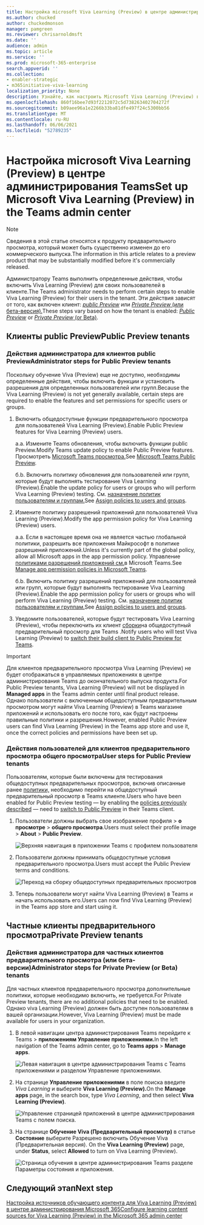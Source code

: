 ```yaml
---
title: Настройка microsoft Viva Learning (Preview) в центре администрирования Teams
ms.author: chucked
author: chuckedmonson
manager: pamgreen
ms.reviewer: chrisarnoldmsft
ms.date: ''
audience: admin
ms.topic: article
ms.service: ''
ms.prod: microsoft-365-enterprise
search.appverid: ''
ms.collection:
- enabler-strategic
- m365initiative-viva-learning
localization_priority: None
description: Узнайте, как настроить Microsoft Viva Learning (Preview) в центре Teams администрирования.
ms.openlocfilehash: 860f16bee7d93f2212072c5d738263402704272f
ms.sourcegitcommit: b09aee96a1e2266b33ba81dfe497f24c5300bb56
ms.translationtype: MT
ms.contentlocale: ru-RU
ms.lasthandoff: 06/06/2021
ms.locfileid: "52789235"
---
```

# <a name="set-up-microsoft-viva-learning-preview-in-the-teams-admin-center"></a><span data-ttu-id="3987d-103">Настройка microsoft Viva Learning (Preview) в центре администрирования Teams</span><span class="sxs-lookup"><span data-stu-id="3987d-103">Set up Microsoft Viva Learning (Preview) in the Teams admin center</span></span>

> [!NOTE]
> <span data-ttu-id="3987d-104">Сведения в этой статье относятся к продукту предварительного просмотра, который может быть существенно изменен до его коммерческого выпуска.</span><span class="sxs-lookup"><span data-stu-id="3987d-104">The information in this article relates to a preview product that may be substantially modified before it's commercially released.</span></span> 

<span data-ttu-id="3987d-105">Администратору Teams выполнить определенные действия, чтобы включить Viva Learning (Preview) для своих пользователей в клиенте.</span><span class="sxs-lookup"><span data-stu-id="3987d-105">The Teams administrator needs to perform certain steps to enable Viva Learning (Preview) for their users in the tenant.</span></span> <span data-ttu-id="3987d-106">Эти действия зависят от того, как включен клиент: [*public Preview*](set-up-teams-admin-center.md#public-preview-tenants) или [ *Private Preview* (или бета-версия).](set-up-teams-admin-center.md#private-preview-tenants)</span><span class="sxs-lookup"><span data-stu-id="3987d-106">These steps vary based on how the tenant is enabled:  [*Public Preview*](set-up-teams-admin-center.md#public-preview-tenants) or [*Private Preview* (or Beta)](set-up-teams-admin-center.md#private-preview-tenants).</span></span>

## <a name="public-preview-tenants"></a><span data-ttu-id="3987d-107">Клиенты public Preview</span><span class="sxs-lookup"><span data-stu-id="3987d-107">Public Preview tenants</span></span>

### <a name="administrator-steps-for-public-preview-tenants"></a><span data-ttu-id="3987d-108">Действия администратора для клиентов public Preview</span><span class="sxs-lookup"><span data-stu-id="3987d-108">Administrator steps for Public Preview tenants</span></span>

<span data-ttu-id="3987d-109">Поскольку обучение Viva (Preview) еще не доступно, необходимы определенные действия, чтобы включить функции и установить разрешения для определенных пользователей или групп.</span><span class="sxs-lookup"><span data-stu-id="3987d-109">Because the Viva Learning (Preview) is not yet generally available, certain steps are required to enable the features and set permissions for specific users or groups.</span></span> 

1. <span data-ttu-id="3987d-110">Включить общедоступные функции предварительного просмотра для пользователей Viva Learning (Preview).</span><span class="sxs-lookup"><span data-stu-id="3987d-110">Enable Public Preview features for Viva Learning (Preview) users.</span></span>

    <span data-ttu-id="3987d-111">а.</span><span class="sxs-lookup"><span data-stu-id="3987d-111">a.</span></span> <span data-ttu-id="3987d-112">Измените Teams обновления, чтобы включить функции public Preview.</span><span class="sxs-lookup"><span data-stu-id="3987d-112">Modify Teams update policy to enable Public Preview features.</span></span> <span data-ttu-id="3987d-113">Просмотреть [Microsoft Teams просмотра.](/microsoftteams/public-preview-doc-updates)</span><span class="sxs-lookup"><span data-stu-id="3987d-113">See [Microsoft Teams Public Preview](/microsoftteams/public-preview-doc-updates).</span></span>

    <span data-ttu-id="3987d-114">б.</span><span class="sxs-lookup"><span data-stu-id="3987d-114">b.</span></span> <span data-ttu-id="3987d-115">Включить политику обновления для пользователей или групп, которые будут выполнять тестирование Viva Learning (Preview).</span><span class="sxs-lookup"><span data-stu-id="3987d-115">Enable the update policy for users or groups who will perform Viva Learning (Preview) testing.</span></span> <span data-ttu-id="3987d-116">См. [назначение политик пользователям и группам.](/microsoftteams/assign-policies-users-and-groups)</span><span class="sxs-lookup"><span data-stu-id="3987d-116">See [Assign policies to users and groups](/microsoftteams/assign-policies-users-and-groups).</span></span>

2. <span data-ttu-id="3987d-117">Измените политику разрешений приложений для пользователей Viva Learning (Preview).</span><span class="sxs-lookup"><span data-stu-id="3987d-117">Modify the app permission policy for Viva Learning (Preview) users.</span></span>

    <span data-ttu-id="3987d-118">а.</span><span class="sxs-lookup"><span data-stu-id="3987d-118">a.</span></span> <span data-ttu-id="3987d-119">Если в настоящее время она не является частью глобальной политики, разрешить все приложения Майкрософт в политике разрешений приложений.</span><span class="sxs-lookup"><span data-stu-id="3987d-119">Unless it's currently part of the global policy, allow all Microsoft apps in the app permission policy.</span></span> <span data-ttu-id="3987d-120">Управление [политиками разрешений приложений см.](/microsoftteams/teams-app-permission-policies)в Microsoft Teams.</span><span class="sxs-lookup"><span data-stu-id="3987d-120">See [Manage app permission policies in Microsoft Teams](/microsoftteams/teams-app-permission-policies).</span></span> 

    <span data-ttu-id="3987d-121">б.</span><span class="sxs-lookup"><span data-stu-id="3987d-121">b.</span></span> <span data-ttu-id="3987d-122">Включить политику разрешений приложений для пользователей или групп, которые будут выполнять тестирование Viva Learning (Preview).</span><span class="sxs-lookup"><span data-stu-id="3987d-122">Enable the app permission policy for users or groups who will perform Viva Learning (Preview) testing.</span></span> <span data-ttu-id="3987d-123">См. [назначение политик пользователям и группам.](/microsoftteams/assign-policies-users-and-groups)</span><span class="sxs-lookup"><span data-stu-id="3987d-123">See [Assign policies to users and groups](/microsoftteams/assign-policies-users-and-groups).</span></span>

3.  <span data-ttu-id="3987d-124">Уведомите пользователей, которые будут тестировать Viva Learning (Preview), чтобы переключить их клиент [сборки](set-up-teams-admin-center.md#user-steps-for-public-preview-tenants)на общедоступный предварительный просмотр для Teams .</span><span class="sxs-lookup"><span data-stu-id="3987d-124">Notify users who will test Viva Learning (Preview) to [switch their build client to Public Preview for Teams](set-up-teams-admin-center.md#user-steps-for-public-preview-tenants).</span></span>

> [!IMPORTANT]
> <span data-ttu-id="3987d-125">Для клиентов предварительного просмотра Viva Learning (Preview)  не будет отображаться в управляемых приложениях в центре администрирования Teams до окончательного выпуска продукта.</span><span class="sxs-lookup"><span data-stu-id="3987d-125">For Public Preview tenants, Viva Learning (Preview) will not be displayed in **Managed apps** in the Teams admin center until final product release.</span></span> <span data-ttu-id="3987d-126">Однако пользователи с включенным общедоступным предварительным просмотром могут найти Viva Learning (Preview) в Teams магазине приложений и использовать его после того, как будут настроены правильные политики и разрешения.</span><span class="sxs-lookup"><span data-stu-id="3987d-126">However, enabled Public Preview users can find Viva Learning (Preview) in the Teams app store and use it, once the correct policies and permissions have been set up.</span></span>

### <a name="user-steps-for-public-preview-tenants"></a><span data-ttu-id="3987d-127">Действия пользователей для клиентов предварительного просмотра общего просмотра</span><span class="sxs-lookup"><span data-stu-id="3987d-127">User steps for Public Preview tenants</span></span>

<span data-ttu-id="3987d-128">Пользователям, которые были включены для тестирования общедоступных предварительных просмотров, [](/microsoftteams/public-preview-doc-updates#enable-public-preview) включив описанные ранее [политики,](set-up-teams-admin-center.md#administrator-steps-for-public-preview-tenants) необходимо перейти на общедоступный предварительный просмотр в Teams клиенте.</span><span class="sxs-lookup"><span data-stu-id="3987d-128">Users who have been enabled for Public Preview testing — by enabling the [policies previously described](set-up-teams-admin-center.md#administrator-steps-for-public-preview-tenants) — need to [switch to Public Preview](/microsoftteams/public-preview-doc-updates#enable-public-preview) in their Teams client.</span></span>

1. <span data-ttu-id="3987d-129">Пользователи должны выбрать свое изображение профиля > **о просмотре**  >  **общего просмотра**.</span><span class="sxs-lookup"><span data-stu-id="3987d-129">Users must select their profile image > **About** > **Public Preview**.</span></span>
   
    ![Верхняя навигация в приложении Teams с профилем пользователя](../media/learning/learning-app-select-profile-teams.png)
    
2. <span data-ttu-id="3987d-131">Пользователи должны принимать общедоступные условия предварительного просмотра.</span><span class="sxs-lookup"><span data-stu-id="3987d-131">Users must accept the Public Preview terms and conditions.</span></span>

    ![Переход на сборку общедоступных предварительных просмотров](../media/learning/learning-app-switch-to-public-preview.png)
 
3. <span data-ttu-id="3987d-133">Теперь пользователи могут найти Viva Learning (Preview) в Teams и начать использовать его.</span><span class="sxs-lookup"><span data-stu-id="3987d-133">Users can now find Viva Learning (Preview) in the Teams app store and start using it.</span></span>

## <a name="private-preview-tenants"></a><span data-ttu-id="3987d-134">Частные клиенты предварительного просмотра</span><span class="sxs-lookup"><span data-stu-id="3987d-134">Private Preview tenants</span></span>

### <a name="administrator-steps-for-private-preview-or-beta-tenants"></a><span data-ttu-id="3987d-135">Действия администратора для частных клиентов предварительного просмотра (или бета-версии)</span><span class="sxs-lookup"><span data-stu-id="3987d-135">Administrator steps for Private Preview (or Beta) tenants</span></span>

<span data-ttu-id="3987d-136">Для частных клиентов предварительного просмотра дополнительные политики, которые необходимо включить, не требуется.</span><span class="sxs-lookup"><span data-stu-id="3987d-136">For Private Preview tenants, there are no additional policies that need to be enabled.</span></span> <span data-ttu-id="3987d-137">Однако viva Learning (Preview) должен быть доступен пользователям в вашей организации.</span><span class="sxs-lookup"><span data-stu-id="3987d-137">However, Viva Learning (Preview) must be made available for users in your organization.</span></span>

1. <span data-ttu-id="3987d-138">В левой навигации центра администрирования Teams перейдите к Teams   >  **приложениям Управление приложениями.**</span><span class="sxs-lookup"><span data-stu-id="3987d-138">In the left navigation of the Teams admin center, go to **Teams apps** > **Manage apps**.</span></span>

   ![Левая навигация в центре администрирования Teams с Teams приложениями и разделом Управление приложениями.](../media/learning/learning-app-teams-manage-apps-nav.png)

2. <span data-ttu-id="3987d-140">На странице **Управление приложениями** в поле поиска введите *Viva Learning* и выберите **Viva Learning (Preview).**</span><span class="sxs-lookup"><span data-stu-id="3987d-140">On the **Manage apps** page, in the search box, type *Viva Learning*, and then select **Viva Learning (Preview)**.</span></span>

   ![Управление страницей приложений в центре администрирования Teams с полем поиска.](../media/learning/learning-app-teams-manage-apps-page.png)

3. <span data-ttu-id="3987d-142">На странице **Обучение Viva (Предварительный просмотр)** в статье **Состояние** выберите Разрешено включить Обучение Viva (Предварительная версия). </span><span class="sxs-lookup"><span data-stu-id="3987d-142">On the **Viva Learning (Preview)** page, under **Status**, select **Allowed** to turn on Viva Learning (Preview).</span></span>

   ![Страница обучения в центре администрирования Teams разделе Параметры состояния и приложения.](../media/learning/learning-app-teams-learning-page.png)


<!---
The Teams admin installs Viva Learning (Preview) and applies permission policies through the Teams admin center.

1. For Viva Learning (Preview), you must first set the Update policy in Teams. For more information, see [Microsoft Teams Public Preview](/MicrosoftTeams/public-preview-doc-updates).

    1. Sign in to the Teams admin center.

    2. Select **Teams** > **Update policies**.

    3. Select **Add**. 

    4. Name the update policy, add a policy, and turn on **Show preview features**.

2. The admin must notify users of the policy update so that they move their build into the Public Preview for Teams. 

    1. Users must select their profile image > **About** > **Public Preview**.
   
        ![Upper navigation in the Teams application showing user's profile](../media/learning/learning-app-select-profile-teams.png)
    
    2. Users must accept the **Public preview** terms and conditions.

        ![Switch to public preview build](../media/learning/learning-app-switch-to-public-preview.png)
 
3. For organizations that have restrictive policies and need to enable Viva Learning (Preview), follow the process in the next section.

## Manage settings for Viva Learning (Preview)

You must be an administrator in the Teams admin center to perform these tasks.

To make Viva Learning (Preview) available for users in your organization, follow these steps:

1. In the left navigation of the Teams admin center, go to **Teams apps** > **Manage apps**.

   ![Left navigation in the Teams admin center showing Teams apps and Manage apps section.](../media/learning/learning-app-teams-manage-apps-nav.png)

2. On the **Manage apps** page, in the search box, type *Viva learning*, and then select **Viva Learning (Preview)**.

   ![Manage apps page in the Teams admin center showing the search box.](../media/learning/learning-app-teams-manage-apps-page.png)

3. On the **Viva Learning (Preview)** page:

   1. Under **Status**, select **Allowed** to turn on Viva Learning (Preview).

   2. On the **Settings** tab, under **App settings**, go to the Microsoft 365 admin center to [configure learning content sources](content-sources-365-admin-center.md).

   ![Learning page in the Teams admin center showing Status and App settings section.](../media/learning/learning-app-teams-learning-page.png)

4. After **Manage app** settings, go to **Permission policies** and **Setup policies** to grant permission to employees who should have access to Viva Learning (Preview) as part of your organization's participation in the preview.

> [!NOTE]
>  If your organization is in Ring 4.0 as part of Teams TAP100 program, you might need to enable approved users in Ring 3.0 to access Viva Learning (Preview). <br><br>As part of the preview, Viva Learning (Preview) is released in Ring 3.0. If your organization is in Ring 4.0, you won’t see Viva Learning (Preview) on the **Manage apps** page. To test the app, you need to create a custom apps permission policy, set it to **Allow all apps**, and assign it to Ring 3.0 approved users. <br><br>   ![TAP-AppsPermission-Plcy page showing Allow all apps selected.](../media/learning/learning-app-tap-appspermission-plcy.png)

--->

## <a name="next-step"></a><span data-ttu-id="3987d-144">Следующий этап</span><span class="sxs-lookup"><span data-stu-id="3987d-144">Next step</span></span>

[<span data-ttu-id="3987d-145">Настройка источников обучающего контента для Viva Learning (Preview) в центре администрирования Microsoft 365</span><span class="sxs-lookup"><span data-stu-id="3987d-145">Configure learning content sources for Viva Learning (Preview) in the Microsoft 365 admin center</span></span>](content-sources-365-admin-center.md)
